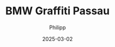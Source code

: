 ---
title: "BMW Graffiti Passau"
author: Philipp
date: 2025-03-02
draft: false
layout: "gallery"
tags: [gallery, passau, bmw, graffiti, sunshine, spring, 2025]
---